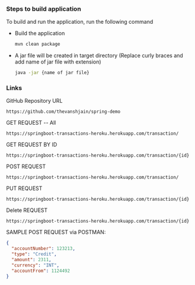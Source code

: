 ### Steps to build application

To build and run the application, run the following command

- Build the application

  ```bash
  mvn clean package
  ```

- A jar file will be created in target directory (Replace curly braces and add name of jar file with extension)

  ```bash
  java -jar {name of jar file}
  ```

### Links

GitHub Repository URL

    https://github.com/thevanshjain/spring-demo

GET REQUEST -- All

    https://springboot-transactions-heroku.herokuapp.com/transaction/
    
GET REQUEST BY ID

    https://springboot-transactions-heroku.herokuapp.com/transaction/{id}

POST REQUEST

    https://springboot-transactions-heroku.herokuapp.com/transaction/
    
PUT REQUEST

    https://springboot-transactions-heroku.herokuapp.com/transaction/{id}
    
Delete REQUEST

    https://springboot-transactions-heroku.herokuapp.com/transaction/{id}
    


SAMPLE POST REQUEST via POSTMAN:

```json
{
  "accountNumber": 123213,
  "type": "Credit",
  "amount": 2311,
  "currency": "INT",
  "accountFrom": 1124492
}
```
